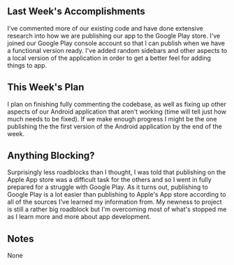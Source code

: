 ## Last Week's Accomplishments

I've commented more of our existing code and have done extensive research into how we are publishing 
our app to the Google Play store. I've joined our Google Play console account so that I can publish 
when we have a functional version ready. I've added random sidebars and other aspects to a local 
version of the application in order to get a better feel for adding things to app.

## This Week's Plan

I plan on finishing fully commenting the codebase, as well as fixing up other aspects of our Android 
application that aren't working (time will tell just how much needs to be fixed). If we make enough 
progress I might be the one publishing the the first version of the Android application by the end
of the week.

## Anything Blocking?

Surprisingly less roadblocks than I thought, I was told that publishing on the Apple App store 
was a difficult task for the others and so I went in fully prepared for a struggle with Google Play.
As it turns out, publishing to Google Play is a lot easier than publishing to Apple's App store 
according to all of the sources I've learned my information from. My newness to project is still 
a rather big roadblock but I'm overcoming most of what's stopped me as I learn more and more about 
app development.

## Notes

None
